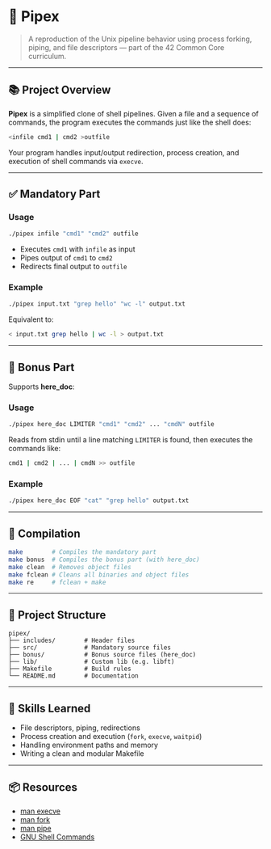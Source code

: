 
# 🧵 Pipex

> A reproduction of the Unix pipeline behavior using process forking, piping, and file descriptors — part of the 42 Common Core curriculum.

---

## 📚 Project Overview

**Pipex** is a simplified clone of shell pipelines. Given a file and a sequence of commands, the program executes the commands just like the shell does:

```bash
<infile cmd1 | cmd2 >outfile
````

Your program handles input/output redirection, process creation, and execution of shell commands via `execve`.

---

## ✅ Mandatory Part

### Usage

```bash
./pipex infile "cmd1" "cmd2" outfile
```

* Executes `cmd1` with `infile` as input
* Pipes output of `cmd1` to `cmd2`
* Redirects final output to `outfile`

### Example

```bash
./pipex input.txt "grep hello" "wc -l" output.txt
```

Equivalent to:

```bash
< input.txt grep hello | wc -l > output.txt
```

---

## 🌟 Bonus Part

Supports **here\_doc**:

### Usage

```bash
./pipex here_doc LIMITER "cmd1" "cmd2" ... "cmdN" outfile
```

Reads from stdin until a line matching `LIMITER` is found, then executes the commands like:

```bash
cmd1 | cmd2 | ... | cmdN >> outfile
```

### Example

```bash
./pipex here_doc EOF "cat" "grep hello" output.txt
```

---

## 🔧 Compilation

```bash
make        # Compiles the mandatory part
make bonus  # Compiles the bonus part (with here_doc)
make clean  # Removes object files
make fclean # Cleans all binaries and object files
make re     # fclean + make
```

---

## 📁 Project Structure

```
pipex/
├── includes/        # Header files
├── src/             # Mandatory source files
├── bonus/           # Bonus source files (here_doc)
├── lib/             # Custom lib (e.g. libft)
├── Makefile         # Build rules
└── README.md        # Documentation
```

---

## 🚀 Skills Learned

* File descriptors, piping, redirections
* Process creation and execution (`fork`, `execve`, `waitpid`)
* Handling environment paths and memory
* Writing a clean and modular Makefile

---

## 📦 Resources

* [man execve](https://man7.org/linux/man-pages/man2/execve.2.html)
* [man fork](https://man7.org/linux/man-pages/man2/fork.2.html)
* [man pipe](https://man7.org/linux/man-pages/man2/pipe.2.html)
* [GNU Shell Commands](https://www.gnu.org/software/bash/manual/)


